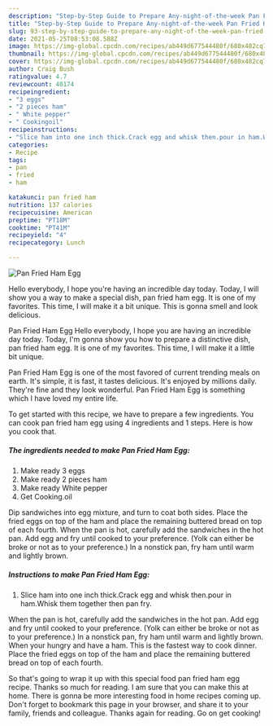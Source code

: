 ```yaml
---
description: "Step-by-Step Guide to Prepare Any-night-of-the-week Pan Fried Ham Egg"
title: "Step-by-Step Guide to Prepare Any-night-of-the-week Pan Fried Ham Egg"
slug: 93-step-by-step-guide-to-prepare-any-night-of-the-week-pan-fried-ham-egg
date: 2021-05-25T08:53:08.588Z
image: https://img-global.cpcdn.com/recipes/ab449d677544480f/680x482cq70/pan-fried-ham-egg-recipe-main-photo.jpg
thumbnail: https://img-global.cpcdn.com/recipes/ab449d677544480f/680x482cq70/pan-fried-ham-egg-recipe-main-photo.jpg
cover: https://img-global.cpcdn.com/recipes/ab449d677544480f/680x482cq70/pan-fried-ham-egg-recipe-main-photo.jpg
author: Craig Bush
ratingvalue: 4.7
reviewcount: 40174
recipeingredient:
- "3 eggs"
- "2 pieces ham"
- " White pepper"
- " Cookingoil"
recipeinstructions:
- "Slice ham into one inch thick.Crack egg and whisk then.pour in ham.Whisk them together then pan fry."
categories:
- Recipe
tags:
- pan
- fried
- ham

katakunci: pan fried ham 
nutrition: 137 calories
recipecuisine: American
preptime: "PT18M"
cooktime: "PT41M"
recipeyield: "4"
recipecategory: Lunch

---
```



![Pan Fried Ham Egg](https://img-global.cpcdn.com/recipes/ab449d677544480f/680x482cq70/pan-fried-ham-egg-recipe-main-photo.jpg)

Hello everybody, I hope you're having an incredible day today. Today, I will show you a way to make a special dish, pan fried ham egg. It is one of my favorites. This time, I will make it a bit unique. This is gonna smell and look delicious.

Pan Fried Ham Egg Hello everybody, I hope you are having an incredible day today. Today, I&#39;m gonna show you how to prepare a distinctive dish, pan fried ham egg. It is one of my favorites. This time, I will make it a little bit unique.

Pan Fried Ham Egg is one of the most favored of current trending meals on earth. It's simple, it is fast, it tastes delicious. It's enjoyed by millions daily. They're fine and they look wonderful. Pan Fried Ham Egg is something which I have loved my entire life.


To get started with this recipe, we have to prepare a few ingredients. You can cook pan fried ham egg using 4 ingredients and 1 steps. Here is how you cook that.

<!--inarticleads1-->

##### The ingredients needed to make Pan Fried Ham Egg:

1. Make ready 3 eggs
1. Make ready 2 pieces ham
1. Make ready  White pepper
1. Get  Cooking.oil


Dip sandwiches into egg mixture, and turn to coat both sides. Place the fried eggs on top of the ham and place the remaining buttered bread on top of each fourth. When the pan is hot, carefully add the sandwiches in the hot pan. Add egg and fry until cooked to your preference. (Yolk can either be broke or not as to your preference.) In a nonstick pan, fry ham until warm and lightly brown. 

<!--inarticleads2-->

##### Instructions to make Pan Fried Ham Egg:

1. Slice ham into one inch thick.Crack egg and whisk then.pour in ham.Whisk them together then pan fry.


When the pan is hot, carefully add the sandwiches in the hot pan. Add egg and fry until cooked to your preference. (Yolk can either be broke or not as to your preference.) In a nonstick pan, fry ham until warm and lightly brown. When your hungry and have a ham. This is the fastest way to cook dinner. Place the fried eggs on top of the ham and place the remaining buttered bread on top of each fourth. 

So that's going to wrap it up with this special food pan fried ham egg recipe. Thanks so much for reading. I am sure that you can make this at home. There is gonna be more interesting food in home recipes coming up. Don't forget to bookmark this page in your browser, and share it to your family, friends and colleague. Thanks again for reading. Go on get cooking!
